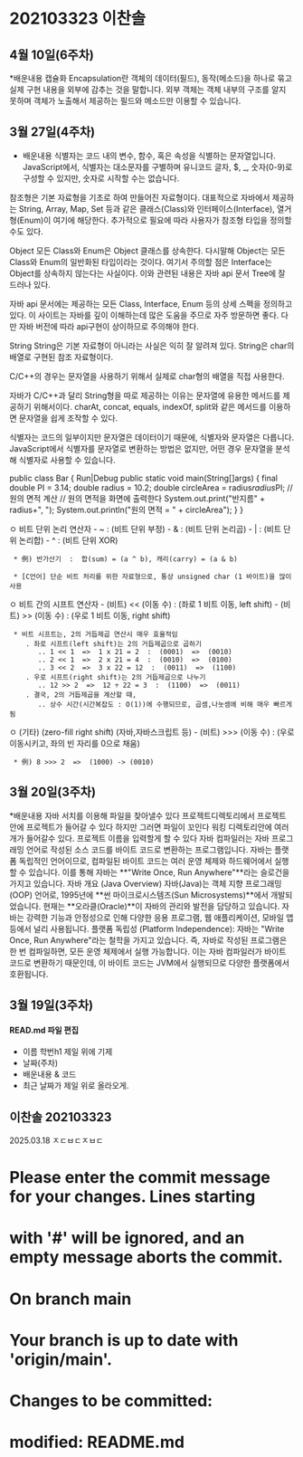 # 202103323 이찬솔
## 4월 10일(6주차)
*배운내용
캡슐화 Encapsulation란 객체의 데이터(필드), 동작(메소드)을 하나로 묶고 실제 구현 내용을 외부에 감추는 것을 말합니다. 외부 객체는 객체 내부의 구조를 알지 못하며 객체가 노출해서 제공하는 필드와 메소드만 이용할 수 있습니다.
## 3월 27일(4주차)
* 배운내용
식별자는 코드 내의 변수, 함수, 혹은 속성을 식별하는 문자열입니다.
JavaScript에서, 식별자는 대소문자를 구별하며 유니코드 글자, $, _, 숫자(0-9)로 구성할 수 있지만, 숫자로 시작할 수는 없습니다.

참조형은 기본 자료형을 기초로 하여 만들어진 자료형이다. 대표적으로 자바에서 제공하는 String, Array, Map, Set 등과 같은 클래스(Class)와 인터페이스(Interface), 열거형(Enum)이 여기에 해당한다. 추가적으로 필요에 따라 사용자가 참조형 타입을 정의할 수도 있다.

Object
모든 Class와 Enum은 Object 클래스를 상속한다. 다시말해 Object는 모든 Class와 Enum의 일반화된 타입이라는 것이다. 여기서 주의할 점은 Interface는 Object를 상속하지 않는다는 사실이다. 이와 관련된 내용은 자바 api 문서 Tree에 잘 드러나 있다.

자바 api 문서에는 제공하는 모든 Class, Interface, Enum 등의 상세 스펙을 정의하고 있다. 이 사이트는 자바를 깊이 이해하는데 많은 도움을 주므로 자주 방문하면 좋다. 다만 자바 버전에 따라 api구현이 상이하므로 주의해야 한다.

String
String은 기본 자료형이 아니라는 사실은 익히 잘 알려져 있다. String은 char의 배열로 구현된 참조 자료형이다.

C/C++의 경우는 문자열을 사용하기 위해서 실제로 char형의 배열을 직접 사용한다.

자바가 C/C++과 달리 String형을 따로 제공하는 이유는 문자열에 유용한 메서드를 제공하기 위해서이다. charAt, concat, equals, indexOf, split와 같은 메서드를 이용하면 문자열을 쉽게 조작할 수 있다.

식별자는 코드의 일부이지만 문자열은 데이터이기 때문에, 식별자와 문자열은 다릅니다. JavaScript에서 식별자를 문자열로 변환하는 방법은 없지만, 어떤 경우 문자열을 분석해 식별자로 사용할 수 있습니다.

public class Bar {
    Run|Debug
  public static void main(String[]args) {
    final double PI = 3.14;
    double radius = 10.2;
    double circleArea = radius*radius*PI; // 원의 면적 계산
    // 원의 면적을 화면에 출력한다
    System.out.print("반지름" + radius+", ");
    System.out.println("원의 면적 = " + circleArea");
  }
}

  ㅇ 비트 단위 논리 연산자 
     -  ~  :  (비트 단위 부정)
     -  &  :  (비트 단위 논리곱)
     -  |  :  (비트 단위 논리합)
     -  ^  :  (비트 단위 XOR)

     * 例) 반가산기  :  합(sum) = (a ^ b), 캐리(carry) = (a & b)

     * [C언어] 단순 비트 처리를 위한 자료형으로, 통상 unsigned char (1 바이트)을 많이 사용


  ㅇ 비트 간의 시프트 연산자
     - (비트) << (이동 수)  :  (좌로 1 비트 이동, left shift)
     - (비트) >> (이동 수)  :  (우로 1 비트 이동, right shift)

     * 비트 시프트는, 2의 거듭제곱 연산시 매우 효율적임
        . 좌로 시프트(left shift)는 2의 거듭제곱으로 곱하기
           .. 1 << 1  =>  1 x 21 = 2  :  (0001)  =>  (0010) 
           .. 2 << 1  =>  2 x 21 = 4  :  (0010)  =>  (0100)
           .. 3 << 2  =>  3 x 22 = 12  :  (0011)  =>  (1100)
        . 우로 시프트(right shift)는 2의 거듭제곱으로 나누기
           .. 12 >> 2  =>  12 ÷ 22 = 3  :  (1100)  =>  (0011)
        . 결국, 2의 거듭제곱을 계산할 때, 
           .. 상수 시간(시간복잡도 : O(1))에 수행되므로, 곱셈,나눗셈에 비해 매우 빠르게 됨 
 

  ㅇ (기타) (zero-fill right shift) (자바,자바스크립트 등)
     - (비트) >>> (이동 수)  :  (우로 이동시키고, 좌의 빈 자리를 0으로 채움)

     * 例) 8 >>> 2  =>  (1000) -> (0010)
## 3월 20일(3주차)
*배운내용 자바 서치를 이용해 파일을 찾아낼수 있다
프로젝트디렉토리에서 프로젝트 안에 프로젝트가 들어갈 수 있다 하지만 그러면 파일이 꼬인다
워킹 디렉토리안에 여러개가 들어갈수 있다. 
프로젝트 이름을 입력할게 할 수 있다
  자바 컴파일러는 자바 프로그래밍 언어로 작성된 소스 코드를 바이트 코드로 변환하는 프로그램입니다. 자바는 플랫폼 독립적인 언어이므로, 컴파일된 바이트 코드는 여러 운영 체제와 하드웨어에서 실행할 수 있습니다. 이를 통해 자바는 **"Write Once, Run Anywhere"**라는 슬로건을 가지고 있습니다.
  자바 개요 (Java Overview)
자바(Java)는 객체 지향 프로그래밍(OOP) 언어로, 1995년에 **썬 마이크로시스템즈(Sun Microsystems)**에서 개발되었습니다. 현재는 **오라클(Oracle)**이 자바의 관리와 발전을 담당하고 있습니다. 자바는 강력한 기능과 안정성으로 인해 다양한 응용 프로그램, 웹 애플리케이션, 모바일 앱 등에서 널리 사용됩니다.
플랫폼 독립성 (Platform Independence): 자바는 "Write Once, Run Anywhere"라는 철학을 가지고 있습니다. 즉, 자바로 작성된 프로그램은 한 번 컴파일하면, 모든 운영 체제에서 실행 가능합니다. 이는 자바 컴파일러가 바이트 코드로 변환하기 때문인데, 이 바이트 코드는 JVM에서 실행되므로 다양한 플랫폼에서 호환됩니다.
## 3월 19일(3주차)
#### READ.md 파일 편집
* 이름 학번h1 제일 위에 기제
* 날짜(주차)
* 배운내용 & 코드
* 최근 날짜가 제일 위로 올라오게.
## 이찬솔 202103323
2025.03.18
ㅈㄷㅂㄷㅈㅂㄷ

# Please enter the commit message for your changes. Lines starting
# with '#' will be ignored, and an empty message aborts the commit.
#
# On branch main
# Your branch is up to date with 'origin/main'.
#
# Changes to be committed:
#	modified:   README.md
#
